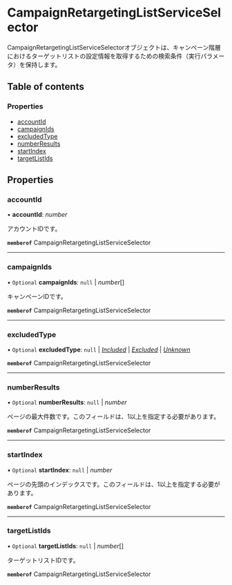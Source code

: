 # CampaignRetargetingListServiceSelector


<div lang=\"ja\">CampaignRetargetingListServiceSelectorオブジェクトは、キャンペーン階層におけるターゲットリストの設定情報を取得するための検索条件（実行パラメータ）を保持します。</div> 

## Table of contents

### Properties

- [accountId](campaignretargetinglistserviceselector.md#accountid)
- [campaignIds](campaignretargetinglistserviceselector.md#campaignids)
- [excludedType](campaignretargetinglistserviceselector.md#excludedtype)
- [numberResults](campaignretargetinglistserviceselector.md#numberresults)
- [startIndex](campaignretargetinglistserviceselector.md#startindex)
- [targetListIds](campaignretargetinglistserviceselector.md#targetlistids)

## Properties

### accountId

• **accountId**: *number*

<div lang=\"ja\">アカウントIDです。</div> 

**`memberof`** CampaignRetargetingListServiceSelector

___

### campaignIds

• `Optional` **campaignIds**: ``null`` \| *number*[]

<div lang=\"ja\">キャンペーンIDです。</div> 

**`memberof`** CampaignRetargetingListServiceSelector

___

### excludedType

• `Optional` **excludedType**: ``null`` \| [*Included*](./enums/campaignretargetinglistserviceexcludedtype.md#included) \| [*Excluded*](./enums/campaignretargetinglistserviceexcludedtype.md#excluded) \| [*Unknown*](./enums/campaignretargetinglistserviceexcludedtype.md#unknown)

**`memberof`** CampaignRetargetingListServiceSelector

___

### numberResults

• `Optional` **numberResults**: ``null`` \| *number*

<div lang=\"ja\">ページの最大件数です。このフィールドは、1以上を指定する必要があります。</div> 

**`memberof`** CampaignRetargetingListServiceSelector

___

### startIndex

• `Optional` **startIndex**: ``null`` \| *number*

<div lang=\"ja\">ページの先頭のインデックスです。このフィールドは、1以上を指定する必要があります。</div> 

**`memberof`** CampaignRetargetingListServiceSelector

___

### targetListIds

• `Optional` **targetListIds**: ``null`` \| *number*[]

<div lang=\"ja\">ターゲットリストIDです。</div> 

**`memberof`** CampaignRetargetingListServiceSelector
